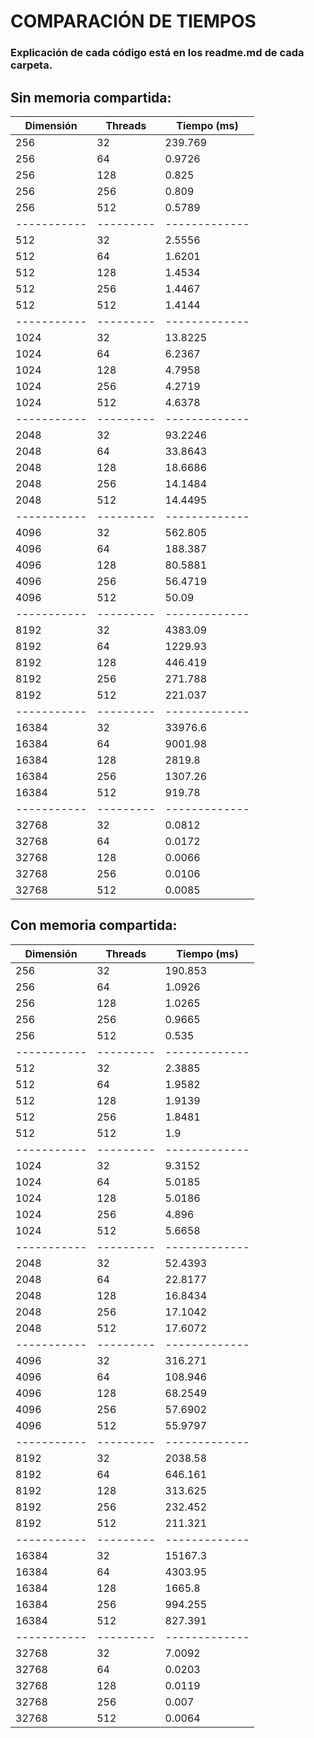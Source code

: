 # COMPARACIÓN DE TIEMPOS 
### Explicación de cada código está en los readme.md de cada carpeta.
## Sin memoria compartida:
| Dimensión | Threads | Tiempo (ms) |
|-----------|---------|-------------|
| 256       | 32      | 239.769     |
| 256       | 64      | 0.9726      |
| 256       | 128     | 0.825       |
| 256       | 256     | 0.809       |
| 256       | 512     | 0.5789      |
|-----------|---------|-------------|
| 512       | 32      | 2.5556      |
| 512       | 64      | 1.6201      |
| 512       | 128     | 1.4534      |
| 512       | 256     | 1.4467      |
| 512       | 512     | 1.4144      |
|-----------|---------|-------------|
| 1024      | 32      | 13.8225     |
| 1024      | 64      | 6.2367      |
| 1024      | 128     | 4.7958      |
| 1024      | 256     | 4.2719      |
| 1024      | 512     | 4.6378      |
|-----------|---------|-------------|
| 2048      | 32      | 93.2246     |
| 2048      | 64      | 33.8643     |
| 2048      | 128     | 18.6686     |
| 2048      | 256     | 14.1484     |
| 2048      | 512     | 14.4495     |
|-----------|---------|-------------|
| 4096      | 32      | 562.805     |
| 4096      | 64      | 188.387     |
| 4096      | 128     | 80.5881     |
| 4096      | 256     | 56.4719     |
| 4096      | 512     | 50.09       |
|-----------|---------|-------------|
| 8192      | 32      | 4383.09     |
| 8192      | 64      | 1229.93     |
| 8192      | 128     | 446.419     |
| 8192      | 256     | 271.788     |
| 8192      | 512     | 221.037     |
|-----------|---------|-------------|
| 16384     | 32      | 33976.6     |
| 16384     | 64      | 9001.98     |
| 16384     | 128     | 2819.8      |
| 16384     | 256     | 1307.26     |
| 16384     | 512     | 919.78      |
|-----------|---------|-------------|
| 32768     | 32      | 0.0812      |
| 32768     | 64      | 0.0172      |
| 32768     | 128     | 0.0066      |
| 32768     | 256     | 0.0106      |
| 32768     | 512     | 0.0085      |

## Con memoria compartida:
| Dimensión | Threads | Tiempo (ms) |
|-----------|---------|-------------|
| 256       | 32      | 190.853     |
| 256       | 64      | 1.0926      |
| 256       | 128     | 1.0265      |
| 256       | 256     | 0.9665      |
| 256       | 512     | 0.535       |
|-----------|---------|-------------|
| 512       | 32      | 2.3885      |
| 512       | 64      | 1.9582      |
| 512       | 128     | 1.9139      |
| 512       | 256     | 1.8481      |
| 512       | 512     | 1.9         |
|-----------|---------|-------------|
| 1024      | 32      | 9.3152      |
| 1024      | 64      | 5.0185      |
| 1024      | 128     | 5.0186      |
| 1024      | 256     | 4.896       |
| 1024      | 512     | 5.6658      |
|-----------|---------|-------------|
| 2048      | 32      | 52.4393     |
| 2048      | 64      | 22.8177     |
| 2048      | 128     | 16.8434     |
| 2048      | 256     | 17.1042     |
| 2048      | 512     | 17.6072     |
|-----------|---------|-------------|
| 4096      | 32      | 316.271     |
| 4096      | 64      | 108.946     |
| 4096      | 128     | 68.2549     |
| 4096      | 256     | 57.6902     |
| 4096      | 512     | 55.9797     |
|-----------|---------|-------------|
| 8192      | 32      | 2038.58     |
| 8192      | 64      | 646.161     |
| 8192      | 128     | 313.625     |
| 8192      | 256     | 232.452     |
| 8192      | 512     | 211.321     |
|-----------|---------|-------------|
| 16384     | 32      | 15167.3     |
| 16384     | 64      | 4303.95     |
| 16384     | 128     | 1665.8      |
| 16384     | 256     | 994.255     |
| 16384     | 512     | 827.391     |
|-----------|---------|-------------|
| 32768     | 32      | 7.0092      |
| 32768     | 64      | 0.0203      |
| 32768     | 128     | 0.0119      |
| 32768     | 256     | 0.007       |
| 32768     | 512     | 0.0064      |

